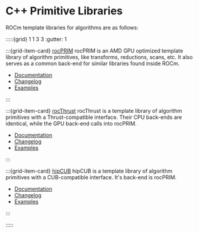 # C++ Primitive Libraries
ROCm template libraries for algorithms are as follows:

:::::{grid} 1 1 3 3
:gutter: 1

:::{grid-item-card} [rocPRIM](https://rocmdocs.amd.com/projects/rocPRIM/en/latest/)
rocPRIM is an AMD GPU optimized template library of algorithm primitives, like
transforms, reductions, scans, etc. It also serves as a common back-end for
similar libraries found inside ROCm.

- [Documentation](https://rocmdocs.amd.com/projects/rocPRIM/en/latest/)
- [Changelog](https://github.com/ROCmSoftwarePlatform/rocPRIM/blob/develop/CHANGELOG.md)
- [Examples](https://github.com/amd/rocm-examples/tree/develop/Libraries/rocPRIM)

:::

:::{grid-item-card} [rocThrust](https://rocmdocs.amd.com/projects/rocThrust/en/latest/)
rocThrust is a template library of algorithm primitives with a Thrust-compatible
interface. Their CPU back-ends are identical, while the GPU back-end calls into
rocPRIM.

- [Documentation](https://rocmdocs.amd.com/projects/rocThrust/en/latest/)
- [Changelog](https://github.com/ROCmSoftwarePlatform/rocThrust/blob/develop/CHANGELOG.md)
- [Examples](https://github.com/amd/rocm-examples/tree/develop/Libraries/rocThrust)

:::

:::{grid-item-card} [hipCUB](https://rocmdocs.amd.com/projects/hipCUB/en/latest/)
hipCUB is a template library of algorithm primitives with a CUB-compatible
interface. It's back-end is rocPRIM.

- [Documentation](https://rocmdocs.amd.com/projects/hipCUB/en/latest/)
- [Changelog](https://github.com/ROCmSoftwarePlatform/hipCUB/blob/develop/CHANGELOG.md)
- [Examples](https://github.com/amd/rocm-examples/tree/develop/Libraries/hipCUB)

:::

:::::
